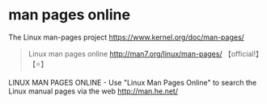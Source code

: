 
# man pages online

The Linux man-pages project https://www.kernel.org/doc/man-pages/
> Linux man pages online http://man7.org/linux/man-pages/   【official!】【:star:】

LINUX MAN PAGES ONLINE - Use "Linux Man Pages Online" to search the Linux manual pages via the web http://man.he.net/
